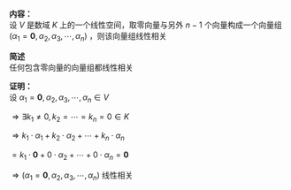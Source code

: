 **内容：**  
设 $V$ 是数域 $K$ 上的一个线性空间，取零向量与另外 $n-1$ 个向量构成一个向量组 $(\alpha_1=\mathbf0,\alpha_2,\alpha_3,\cdots,\alpha_n)$ ，则该向量组线性相关  
  
**简述**  
任何包含零向量的向量组都线性相关  
  
**证明：**  
设 $\alpha_1=\mathbf0,\alpha_2,\alpha_3,\cdots,\alpha_n\in V$  
  
$\Rightarrow\exists k_1\neq0,k_2=\cdots=k_n=0\in K$  
  
$\Rightarrow k_1\cdot\alpha_1+k_2\cdot\alpha_2  
+\cdots+k_n\cdot\alpha_n$  
  
$=k_1\cdot\mathbf0+0\cdot\alpha_2  
+\cdots+0\cdot\alpha_n=\mathbf0$  
  
$\Rightarrow(\alpha_1=\mathbf0,\alpha_2,\alpha_3,\cdots,\alpha_n)$ 线性相关  
